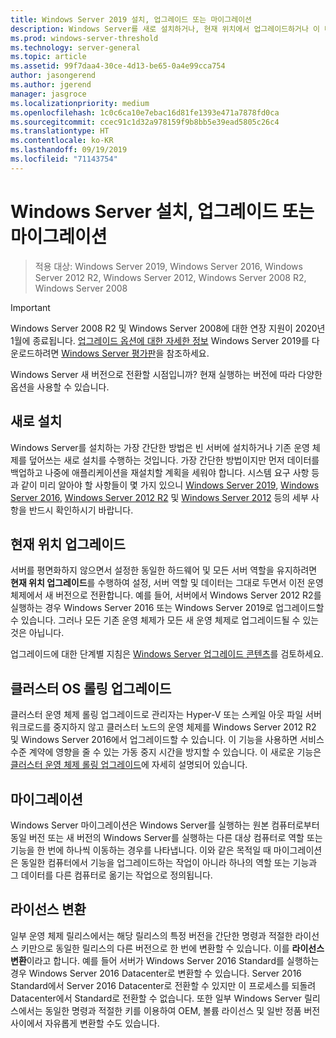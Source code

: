 ```yaml
---
title: Windows Server 2019 설치, 업그레이드 또는 마이그레이션
description: Windows Server를 새로 설치하거나, 현재 위치에서 업그레이드하거나 이 버전으로 마이그레이션하는 방법
ms.prod: windows-server-threshold
ms.technology: server-general
ms.topic: article
ms.assetid: 99f7daa4-30ce-4d13-be65-0a4e99cca754
author: jasongerend
ms.author: jgerend
manager: jasgroce
ms.localizationpriority: medium
ms.openlocfilehash: 1c0c6ca10e7ebac16d81fe1393e471a7878fd0ca
ms.sourcegitcommit: ccec91c1d32a978159f9b8bb5e39ead5805c26c4
ms.translationtype: HT
ms.contentlocale: ko-KR
ms.lasthandoff: 09/19/2019
ms.locfileid: "71143754"
---
```

# <a name="install-upgrade-or-migrate-to-windows-server"></a>Windows Server 설치, 업그레이드 또는 마이그레이션

> 적용 대상: Windows Server 2019, Windows Server 2016, Windows Server 2012 R2, Windows Server 2012, Windows Server 2008 R2, Windows Server 2008

> [!IMPORTANT]
> Windows Server 2008 R2 및 Windows Server 2008에 대한 연장 지원이 2020년 1월에 종료됩니다. [업그레이드 옵션에 대한 자세한 정보](http://aka.ms/upgradecenter) Windows Server 2019를 다운로드하려면 [Windows Server 평가판](https://www.microsoft.com/evalcenter/evaluate-windows-server-2019)을 참조하세요.

Windows Server 새 버전으로 전환할 시점입니까? 현재 실행하는 버전에 따라 다양한 옵션을 사용할 수 있습니다.

## <a name="clean-install"></a>새로 설치

Windows Server를 설치하는 가장 간단한 방법은 빈 서버에 설치하거나 기존 운영 체제를 덮어쓰는 새로 설치를 수행하는 것입니다. 가장 간단한 방법이지만 먼저 데이터를 백업하고 나중에 애플리케이션을 재설치할 계획을 세워야 합니다. 시스템 요구 사항 등과 같이 미리 알아야 할 사항들이 몇 가지 있으니 [Windows Server 2019](https://go.microsoft.com/fwlink/?linkid=2006124), [Windows Server 2016](https://go.microsoft.com/fwlink/?LinkID=825558), [Windows Server 2012 R2](https://technet.microsoft.com/library/dn303418) 및 [Windows Server 2012](https://technet.microsoft.com/library/jj134246.aspx) 등의 세부 사항을 반드시 확인하시기 바랍니다.

## <a name="in-place-upgrade"></a>현재 위치 업그레이드

서버를 평면화하지 않으면서 설정한 동일한 하드웨어 및 모든 서버 역할을 유지하려면 **현재 위치 업그레이드**를 수행하여 설정, 서버 역할 및 데이터는 그대로 두면서 이전 운영 체제에서 새 버전으로 전환합니다. 예를 들어, 서버에서 Windows Server 2012 R2를 실행하는 경우 Windows Server 2016 또는 Windows Server 2019로 업그레이드할 수 있습니다. 그러나 모든 기존 운영 체제가 모든 새 운영 체제로 업그레이드될 수 있는 것은 아닙니다. 

업그레이드에 대한 단계별 지침은 [Windows Server 업그레이드 콘텐츠](../upgrade/upgrade-overview.md)를 검토하세요.

## <a name="cluster-os-rolling-upgrade"></a>클러스터 OS 롤링 업그레이드

클러스터 운영 체제 롤링 업그레이드로 관리자는 Hyper-V 또는 스케일 아웃 파일 서버 워크로드를 중지하지 않고 클러스터 노드의 운영 체제를 Windows Server 2012 R2 및 Windows Server 2016에서 업그레이드할 수 있습니다. 이 기능을 사용하면 서비스 수준 계약에 영향을 줄 수 있는 가동 중지 시간을 방지할 수 있습니다. 이 새로운 기능은 [클러스터 운영 체제 롤링 업그레이드](https://technet.microsoft.com/windows-server-docs/failover-clustering/cluster-operating-system-rolling-upgrade)에 자세히 설명되어 있습니다.

## <a name="migration"></a>마이그레이션

Windows Server 마이그레이션은 Windows Server를 실행하는 원본 컴퓨터로부터 동일 버전 또는 새 버전의 Windows Server를 실행하는 다른 대상 컴퓨터로 역할 또는 기능을 한 번에 하나씩 이동하는 경우를 나타냅니다. 이와 같은 목적일 때 마이그레이션은 동일한 컴퓨터에서 기능을 업그레이드하는 작업이 아니라 하나의 역할 또는 기능과 그 데이터를 다른 컴퓨터로 옮기는 작업으로 정의됩니다. 

## <a name="license-conversion"></a>라이선스 변환

일부 운영 체제 릴리스에서는 해당 릴리스의 특정 버전을 간단한 명령과 적절한 라이선스 키만으로 동일한 릴리스의 다른 버전으로 한 번에 변환할 수 있습니다. 이를 **라이선스 변환**이라고 합니다. 예를 들어 서버가 Windows Server 2016 Standard를 실행하는 경우 Windows Server 2016 Datacenter로 변환할 수 있습니다. Server 2016 Standard에서 Server 2016 Datacenter로 전환할 수 있지만 이 프로세스를 되돌려 Datacenter에서 Standard로 전환할 수 없습니다. 또한 일부 Windows Server 릴리스에서는 동일한 명령과 적절한 키를 이용하여 OEM, 볼륨 라이선스 및 일반 정품 버전 사이에서 자유롭게 변환할 수도 있습니다.